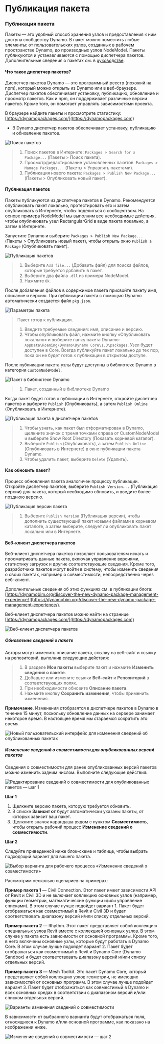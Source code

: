 # Публикация пакета

### Публикация пакета <a href="#publish-a-package" id="publish-a-package"></a>

Пакеты — это удобный способ хранения узлов и предоставления к ним доступа сообществу Dynamo. В пакет можно поместить любые элементы: от пользовательских узлов, созданных в рабочем пространстве Dynamo, до производных узлов NodeModel.  Пакеты публикуются и устанавливаются с помощью диспетчера пакетов. Дополнительные сведения о пакетах см. в [руководстве](https://primer2.dynamobim.org/v/ru/6_custom_nodes_and_packages/6-2_packages/1-introduction).

#### Что такое диспетчер пакетов? <a href="#what-is-a-package-manager" id="what-is-a-package-manager"></a>

Диспетчер пакетов Dynamo — это программный реестр (похожий на npm), который можно открыть из Dynamo или в веб-браузере. Диспетчер пакетов обеспечивает установку, публикацию, обновление и просмотр пакетов. Как и npm, он поддерживает различные версии пакетов. Кроме того, он помогает управлять зависимостями проекта.

В браузере найдите пакеты и просмотрите статистику: [https://dynamopackages.com/](https://dynamopackages.com)

* В Dynamo диспетчер пакетов обеспечивает установку, публикацию и обновление пакетов.

![Поиск пакетов](images/dynamopackagemanager.jpg)

> 1. Поиск пакетов в Интернете: `Packages > Search for a Package...` (Пакеты > Поиск пакета).
> 2. Просмотр/редактирование установленных пакетов: `Packages > Manage Packages...` (Пакеты > Управлять пакетами).
> 3. Публикация нового пакета: `Packages > Publish New Package...` (Пакеты > Опубликовать новый пакет).

#### Публикация пакетов <a href="#publishing-a-package" id="publishing-a-package"></a>

Пакеты публикуются из диспетчера пакетов в Dynamo. Рекомендуется опубликовать пакет локально, протестировать его и затем опубликовать в Интернете, чтобы поделиться с сообществом. На основе примера NodeModel мы выполним все необходимые действия, чтобы опубликовать узел RectangularGrid в виде пакета локально, а затем в Интернете.

Запустите Dynamo и выберите `Packages > Publish New Package...` (Пакеты > Опубликовать новый пакет), чтобы открыть окно `Publish a Package` (Опубликовать пакет).

![Публикация пакетов](images/dyn-publish-package-add-files.jpg)

> 1. Выберите `Add file...` (Добавить файл) для поиска файлов, которые требуется добавить в пакет.
> 2. Выберите два файла `.dll` из примера NodeModel.
> 3. Нажмите `Ok`.

После добавления файлов в содержимое пакета присвойте пакету имя, описание и версию. При публикации пакета с помощью Dynamo автоматически создается файл `pkg.json`.

![Параметры пакета](images/dyn-publish-package.jpg)

> Пакет готов к публикации.
>
> 1. Введите требуемые сведения: имя, описание и версию.
> 2. Чтобы опубликовать файл, нажмите кнопку «Опубликовать локально» и выберите папку пакета Dynamo: `AppData\Roaming\Dynamo\Dynamo Core\1.3\packages`. Узел будет доступен в Core. Всегда публикуйте пакет локально до тех пор, пока он не будет готов к публикации в открытом доступе.

После публикации пакета узлы будут доступны в библиотеке Dynamo в категории `CustomNodeModel`.

![Пакет в библиотеке Dynamo](images/dyn-publish-package-library.jpg)

> 1. Пакет, созданный в библиотеке Dynamo

Когда пакет будет готов к публикации в Интернете, откройте диспетчер пакетов и выберите `Publish` (Опубликовать), а затем `Publish Online` (Опубликовать в Интернете).

![Публикация пакета в диспетчере пакетов](images/dyn-publish-package-directory.jpg)

> 1. Чтобы узнать, как пакет был отформатирован в Dynamo, щелкните значок с тремя точками справа от CustomNodeModel и выберите Show Root Directory (Показать корневой каталог).
> 2. Выберите `Publish` (Опубликовать), а затем `Publish Online` (Опубликовать в Интернете) в окне публикации пакета Dynamo.
> 3. Чтобы удалить пакет, выберите `Delete` (Удалить).

#### Как обновить пакет? <a href="#how-do-i-update-a-package" id="how-do-i-update-a-package"></a>

Процесс обновления пакета аналогичен процессу публикации. Откройте диспетчер пакетов, выберите `Publish Version...` (Публикация версии) для пакета, который необходимо обновить, и введите более позднюю версию.

![Публикация версии пакета](images/dyn-publish-package-version.jpg)

> 1. Выберите `Publish Version` (Публикация версии), чтобы дополнить существующий пакет новыми файлами в корневом каталоге, а затем выберите, следует ли опубликовать пакет локально или в Интернете.

#### Веб-клиент диспетчера пакетов <a href="#package-manager-web-client" id="package-manager-web-client"></a>

Веб-клиент диспетчера пакетов позволяет пользователям искать и просматривать данные пакета, включая управление версиями, статистику загрузок и другие соответствующие сведения. Кроме того, разработчики пакетов могут войти в систему, чтобы изменить сведения о своих пакетах, например о совместимости, непосредственно через веб-клиент.

Дополнительные сведения об этих функциях см. в публикации блога: [https://dynamobim.org/discover-the-new-dynamo-package-management-experience/](https://dynamobim.org/discover-the-new-dynamo-package-management-experience/).

Веб-клиент диспетчера пакетов можно найти на странице [https://dynamopackages.com/](https://dynamopackages.com)

![Веб-клиент диспетчера пакетов](images/packagemanager-browser.jpg)

##### Обновление сведений о пакете

Авторы могут изменить описание пакета, ссылку на веб-сайт и ссылку на репозиторий, выполнив следующие действия:  

> 1. В разделе **Мои пакеты** выберите пакет и нажмите **Изменить сведения о пакете**.  
> 2. Добавьте или измените ссылки **Веб-сайт** и **Репозиторий** в соответствующих полях.  
> 3. При необходимости обновите **Описание пакета**.  
> 4. Нажмите кнопку **Сохранить изменения**, чтобы применить изменения.  

 **Примечание**. Изменения отобразятся в диспетчере пакетов в Dynamo в течение 15 минут, поскольку обновление данных на сервере занимает некоторое время. В настоящее время мы стараемся сократить это время.  

 ![Новый пользовательский интерфейс для изменения сведений об опубликованных пакетах](images/Package-Manager_Image_5.png)

##### Изменение сведений о совместимости для опубликованных версий пакетов  

Сведения о совместимости для ранее опубликованных версий пакетов можно изменить задним числом. Выполните следующие действия:  

![Редактирование сведений о совместимости для опубликованных пакетов — шаг 1](images/Package-Manager_Image_6.png)

**Шаг 1**  

1. Щелкните версию пакета, которую требуется обновить.  
2. В списке **Зависит от** будут автоматически указаны пакеты, от которых зависит ваш пакет.  
3. Щелкните значок карандаша рядом с пунктом **Совместимость**, чтобы открыть рабочий процесс **Изменение сведений о совместимости**.  

**Шаг 2**  

Следуйте приведенной ниже блок-схеме и таблице, чтобы выбрать подходящий вариант для вашего пакета.

![Выбор варианта для рабочего процесса «Изменение сведений о совместимости»](images/Package-Manager_Image_7.png)

Рассмотрим несколько сценариев на примерах:

**Пример пакета 1** — Civil Connection. Этот пакет имеет зависимости API от Revit и Civil 3D и не включает коллекцию основных узлов (например, функции геометрии, математические функции и/или управление списками). В этом случае лучше подойдет вариант 1. Пакет будет отображаться как совместимый в Revit и Civil 3D и будет соответствовать диапазону версий и/или списку отдельных версий.

**Пример пакета 2** — Rhythm. Этот пакет представляет собой коллекцию специальных узлов Revit вместе с коллекцией основных узлов. В этом случае у пакета есть зависимости от основной программы. Кроме того, в него включены основные узлы, которые будут работать в Dynamo Core. В этом случае лучше подойдет вариант 2. Пакет будет отображаться как совместимый в Revit и Dynamo Core (Dynamo Sandbox) и будет соответствовать диапазону версий и/или списку отдельных версий.

**Пример пакета 3** — Mesh Toolkit. Это пакет Dynamo Core, который представляет собой коллекцию узлов геометрии, не имеющих зависимостей от основных программ. В этом случае лучше подойдет вариант 3. Пакет будет отображаться как совместимый в Dynamo и всех основных средах в соответствии с диапазоном версий и/или списком отдельных версий.

![Варианты изменения сведений о совместимости](images/Package-Manager_Image_8.png)

В зависимости от выбранного варианта будут отображаться поля, относящиеся к Dynamo и/или основной программе, как показано на изображении ниже.

![Изменение сведений о совместимости — шаг 2](images/Package-Manager_Image_9.png)